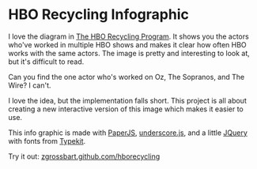 HBO Recycling Infographic
==================================================

I love the diagram in [The HBO Recycling Program](http://www.grantland.com/story/_/id/6635619/the-hbo-recycling-program).  It shows you the actors who've worked in multiple HBO shows and makes it clear how often HBO works with the same actors.  The image is pretty and interesting to look at, but it's difficult to read.  

Can you find the one actor who's worked on Oz, The Sopranos, and The Wire?  I can't.

I love the idea, but the implementation falls short.  This project is all about creating a new interactive version of this image which makes it easier to use.  

This info graphic is made with [PaperJS](http://www.paperjs.org), [underscore.js](http://documentcloud.github.com/underscore), and a little [JQuery](http://www.jquery.com) with fonts from [Typekit](http://typekit.com).

Try it out:  [zgrossbart.github.com/hborecycling](https://github.com/pcumine/hborecycling.git)
